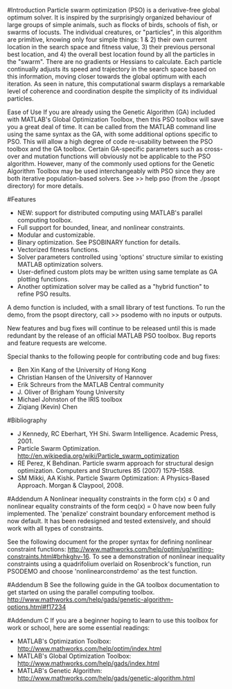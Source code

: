 #Introduction
Particle swarm optimization (PSO) is a derivative-free global optimum solver. It is inspired by the surprisingly organized behaviour of large groups of simple animals, such as flocks of birds, schools of fish, or swarms of locusts. The individual creatures, or "particles", in this algorithm are primitive, knowing only four simple things: 1 & 2) their own current location in the search space and fitness value, 3) their previous personal best location, and  4) the overall best location found by all the particles in the "swarm". There are no gradients or Hessians to calculate. Each particle continually adjusts its speed and trajectory in the search space based on this information, moving closer towards the global optimum with each iteration. As seen in nature, this computational swarm displays a remarkable level of coherence and coordination despite the simplicity of its individual particles.

Ease of Use
If you are already using the Genetic Algorithm (GA) included with MATLAB's Global Optimization Toolbox, then this PSO toolbox will save you a great deal of time. It can be called from the MATLAB command line using the same syntax as the GA, with some additional options specific to PSO. This will allow a high degree of code re-usability between the PSO toolbox and the GA toolbox. Certain GA-specific parameters such as cross-over and mutation functions will obviously not be applicable to the PSO algorithm. However, many of the commonly used options for the Genetic Algorithm Toolbox may be used interchangeably with PSO since they are both iterative population-based solvers. See >> help pso (from the ./psopt directory) for more details.

#Features
  * NEW: support for distributed computing using MATLAB's parallel computing toolbox.
  * Full support for bounded, linear, and nonlinear constraints.
  * Modular and customizable.
  * Binary optimization. See PSOBINARY function for details.
  * Vectorized fitness functions.
  * Solver parameters controlled using 'options' structure similar to existing MATLAB optimization solvers.
  * User-defined custom plots may be written using same template as GA plotting functions.
  * Another optimization solver may be called as a "hybrid function" to refine PSO results.

A demo function is included, with a small library of test functions. To run the demo, from the psopt directory, call >> psodemo with no inputs or outputs.

New features and bug fixes will continue to be released until this is made redundant by the release of an official MATLAB PSO toolbox. Bug reports and feature requests are welcome.

Special thanks to the following people for contributing code and bug fixes:
  * Ben Xin Kang of the University of Hong Kong
  * Christian Hansen of the University of Hannover
  * Erik Schreurs from the MATLAB Central community
  * J. Oliver of Brigham Young University
  * Michael Johnston of the IRIS toolbox
  * Ziqiang (Kevin) Chen

#Bibliography
  * J Kennedy, RC Eberhart, YH Shi. Swarm Intelligence. Academic Press, 2001.
  * Particle Swarm Optimization. http://en.wikipedia.org/wiki/Particle_swarm_optimization
  * RE Perez, K Behdinan. Particle swarm approach for structural design optimization. Computers and Structures 85 (2007) 1579–1588.
  * SM Mikki, AA Kishk. Particle Swarm Optimization: A Physics-Based Approach. Morgan & Claypool, 2008.

#Addendum A
Nonlinear inequality constraints in the form c(x) ≤ 0 and nonlinear equality constraints of the form ceq(x) = 0 have now been fully implemented. The 'penalize' constraint boundary enforcement method is now default. It has been redesigned and tested extensively, and should work with all types of constraints.

See the following document for the proper syntax for defining nonlinear constraint functions: http://www.mathworks.com/help/optim/ug/writing-constraints.html#brhkghv-16.
To see a demonstration of nonlinear inequality constraints using a quadrifolium overlaid on Rosenbrock's function, run PSODEMO and choose 'nonlinearconstrdemo' as the test function.

#Addendum B
See the following guide in the GA toolbox documentation to get started on using the parallel computing toolbox.
http://www.mathworks.com/help/gads/genetic-algorithm-options.html#f17234

#Addendum C
If you are a beginner hoping to learn to use this toolbox for work or school, here are some essential readings:
  * MATLAB's Optimization Toolbox: http://www.mathworks.com/help/optim/index.html
  * MATLAB's Global Optimization Toolbox: http://www.mathworks.com/help/gads/index.html
  * MATLAB's Genetic Algorithm: http://www.mathworks.com/help/gads/genetic-algorithm.html

